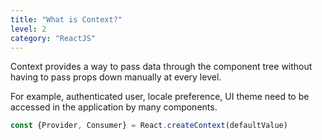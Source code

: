 ```yaml
---
title: "What is Context?"
level: 2
category: "ReactJS"
---
```


Context provides a way to pass data through the component tree without having to pass props down manually at every level.

For example, authenticated user, locale preference, UI theme need to be accessed in the application by many components.

```js
const {Provider, Consumer} = React.createContext(defaultValue)
```